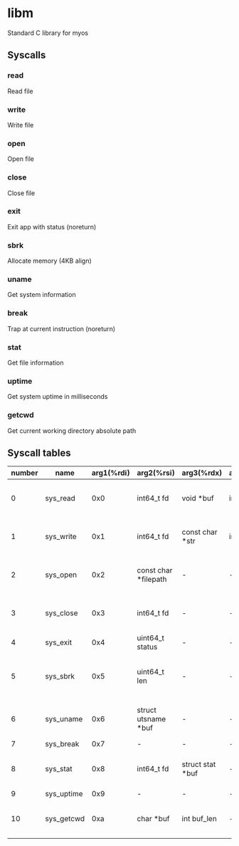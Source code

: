 # libm

Standard C library for myos

## Syscalls

### read

Read file

### write

Write file

### open

Open file

### close

Close file

### exit

Exit app with status (noreturn)

### sbrk

Allocate memory (4KB align)

### uname

Get system information

### break

Trap at current instruction (noreturn)

### stat

Get file information

### uptime

Get system uptime in milliseconds

### getcwd

Get current working directory absolute path

## Syscall tables

| number | name       | arg1(%rdi) | arg2(%rsi)            | arg3(%rdx)        | arg4(%r10)  | arg5(%r8) | arg6(%r9) | ret(%rax)                                      |
| ------ | ---------- | ---------- | --------------------- | ----------------- | ----------- | --------- | --------- | ---------------------------------------------- |
| 0      | sys_read   | 0x0        | int64_t fd            | void \*buf        | int buf_len | -         | -         | int64_t (success: 0, error: -1)                |
| 1      | sys_write  | 0x1        | int64_t fd            | const char \*str  | int len     | -         | -         | int64_t (success: 0, error: -1)                |
| 2      | sys_open   | 0x2        | const char \*filepath | -                 | -           | -         | -         | int64_t (success: fd, error: -1)               |
| 3      | sys_close  | 0x3        | int64_t fd            | -                 | -           | -         | -         | int64_t (success: 0, error: -1)                |
| 4      | sys_exit   | 0x4        | uint64_t status       | -                 | -           | -         | -         | void                                           |
| 5      | sys_sbrk   | 0x5        | uint64_t len          | -                 | -           | -         | -         | void\* (success: pointer, error: null pointer) |
| 6      | sys_uname  | 0x6        | struct utsname \*buf  | -                 | -           | -         | -         | int64_t (success: 0, error: -1)                |
| 7      | sys_break  | 0x7        | -                     | -                 | -           | -         | -         | void                                           |
| 8      | sys_stat   | 0x8        | int64_t fd            | struct stat \*buf | -           | -         | -         | int64_t (success: 0, error: -1)                |
| 9      | sys_uptime | 0x9        | -                     | -                 | -           | -         | -         | uint64_t                                       |
| 10     | sys_getcwd | 0xa        | char \*buf            | int buf_len       | -           | -         | -         | int64_t (success: 0, error: -1)                |
